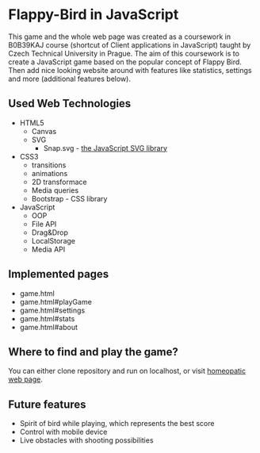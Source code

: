 # Flappy-Bird in JavaScript

This game and the whole web page was created as a coursework in B0B39KAJ course (shortcut of Client applications in JavaScript) taught by Czech Technical University in Prague. The aim of this coursework is to create a JavaScript game based on the popular concept of Flappy Bird. Then add nice looking website around with features like statistics, settings and more (additional features below).

## Used Web Technologies

* HTML5
  * Canvas
  * SVG
     * Snap.svg - [the JavaScript SVG library](http://snapsvg.io/)
* CSS3
  * transitions
  * animations
  * 2D transformace
  * Media queries
  * Bootstrap - CSS library
* JavaScript
  * OOP
  * File API
  * Drag&Drop
  * LocalStorage
  * Media API
  
## Implemented pages

* game.html
* game.html#playGame
* game.html#settings
* game.html#stats
* game.html#about

## Where to find and play the game?

You can either clone repository and run on localhost, or visit [homeopatic web page](http://www.homeopatie-tomastikova.cz/hra/game.html).

## Future features

* Spirit of bird while playing, which represents the best score
* Control with mobile device
* Live obstacles with shooting possibilities
